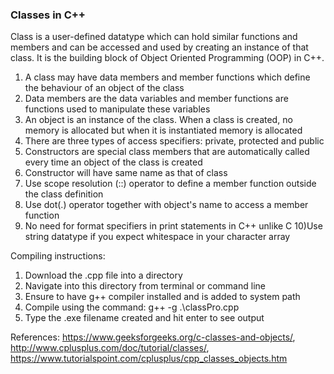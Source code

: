 ### Classes in C++

Class is a user-defined datatype which can hold similar functions and members and can be accessed and used by creating an instance of that class. It is the building block of Object Oriented Programming (OOP) in C++.

1) A class may have data members and member functions which define the behaviour of an object of the class
2) Data members are the data variables and member functions are functions used to manipulate these variables
3) An object is an instance of the class. When a class is created, no memory is allocated but when it is instantiated memory is allocated
4) There are three types of access specifiers: private, protected and public 
5) Constructors are special class members that are automatically called every time an object of the class is created
6) Constructor will have same name as that of class
7) Use scope resolution (::) operator to define a member function outside the class definition
8) Use dot(.) operator together with object's name to access a member function
9) No need for format specifiers in print statements in C++ unlike C
10)Use string datatype if you expect whitespace in your character array

Compiling instructions: 
1) Download the .cpp file into a directory
2) Navigate into this directory from terminal or command line
3) Ensure to have g++ compiler installed and is added to system path
4) Compile using the command: g++ -g .\classPro.cpp
5) Type the .exe filename created and hit enter to see output


References: https://www.geeksforgeeks.org/c-classes-and-objects/, http://www.cplusplus.com/doc/tutorial/classes/, https://www.tutorialspoint.com/cplusplus/cpp_classes_objects.htm

